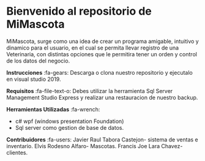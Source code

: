 # Bienvenido al repositorio de MiMascota

MiMascota, surge como una idea de crear un programa amigable, intuitivo y dinamico para el usuario, en el cual se permita llevar registro de una Veterinaria, con distintas opciones que le permitira tener un orden y control de los datos del negocio.

**Instrucciones**   :fa-gears:
Descarga o clona nuestro repositorio y ejecutalo en visual studio 2019.

**Requisitos** :fa-file-text-o:
Debes utilizar la herramienta Sql Server Management Studio Express y realizar una restauracion de nuestro backup.

**Herramientas Utilizadas** :fa-wrench:
- c# wpf (windows presentation Foundation)
- Sql server como gestion de base de datos.

**Contribuidores** :fa-users:
Javier Raul Tabora Castejon- sistema de ventas e inventario.
Elvis Rodesno Alfaro- Mascotas.
Francis Joe Lara Chavez- clientes.
